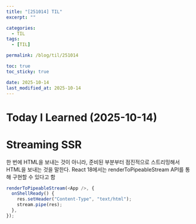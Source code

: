 ```yaml
---
title: "[251014] TIL"
excerpt: ""

categories:
  - TIL
tags:
  - [TIL]

permalink: /blog/til/251014

toc: true
toc_sticky: true

date: 2025-10-14
last_modified_at: 2025-10-14
---
```


# Today I Learned (2025-10-14)

# Streaming SSR

한 번에 HTML을 보내는 것이 아니라, 준비된 부분부터 점진적으로 스트리밍해서 HTML을 보내는 것을 말한다.
React 18에서는 renderToPipeableStream API를 통해 구현할 수 있다고 함

```js
renderToPipeableStream(<App />, {
  onShellReady() {
    res.setHeader("Content-Type", "text/html");
    stream.pipe(res);
  },
});
```
